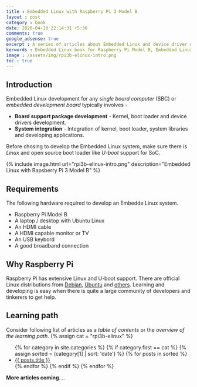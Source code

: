 ```yaml
---
title : Embedded Linux with Raspberry Pi 3 Model B
layout : post
category : book
date: 2020-04-18 22:14:31 +5:30
comments: true
google_adsense: true
excerpt : A series of articles about Embedded Linux and device driver development using Raspberry Pi Model B.
kerwords : Embedded Linux book for Raspberry Pi Model B, Embedded Linux tutorial, Embedded Linux development, Embedded Linux tutorial, Embedded Linux with Raspberry Pi Model B, Device driver development on Raspberry Pi Model B, Embedded Linux OS, Learning device drivers on Rapsberry Pi Model B, Develop Linux from scratch on Raspberry Pi Model B
image : /assets/img/rpi3b-elinux-intro.png
toc : true
---
```

## Introduction

Embedded Linux development for any *single board computer* (SBC) or *embedded development board* typically involves -
 - **Board support package development** - Kernel, boot loader and device drivers development.
 - **System integration** - Integration of kernel, boot loader, system libraries and developing applications.

Before chosing to develop the Embedded Linux system, make sure there is *Linux* and open source boot loader like *U-boot* support for SoC.

{% include image.html url="rpi3b-elinux-intro.png" description="Embedded Linux with Rapsberry Pi 3 Model B" %}
## Requirements
The following hardware required to develop an Embedde Linux system.

 - Raspberry Pi Model B
 - A laptop / desktop with Ubuntu Linux
 - An HDMI cable
 - A HDMI capable monitor or TV
 - An USB keybord
 - A good broadband connection

## Why Raspberry Pi
Raspberry Pi has extensive Linux and U-boot support. There are official Linux distributions from [Debian](https://www.raspbian.org/), [Ubuntu](https://ubuntu.com/download/raspberry-pi) and [others](https://www.raspberrypi.org/downloads/). Learning and developing is easy when there is quite a large community of developers and tinkerers to get help.

## Learning path
Consider following list of articles as a *table of contents* or the *overview of the learning path*.
{% assign cat = "rpi3b-elinux" %}
<ul class="list-none">
{% for category in site.categories %}
{% if category.first == cat %}
{% assign sorted = (category[1] | sort: 'date') %}
{% for posts in sorted %}
<li><a class="post-link" href="{{ posts.url }}">{{ posts.title }}</a></li>
{% endfor %}
{% endif %}
{% endfor %}
</ul>


**More articles coming**....
